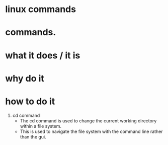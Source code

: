 # linux commands

# commands.
# what it does / it is
# why do it
# how to do it

1. cd command
    * The cd command is used to change the current working directory within a file system.
    * This is used to navigate the file system with the command line rather than the gui. 
    

